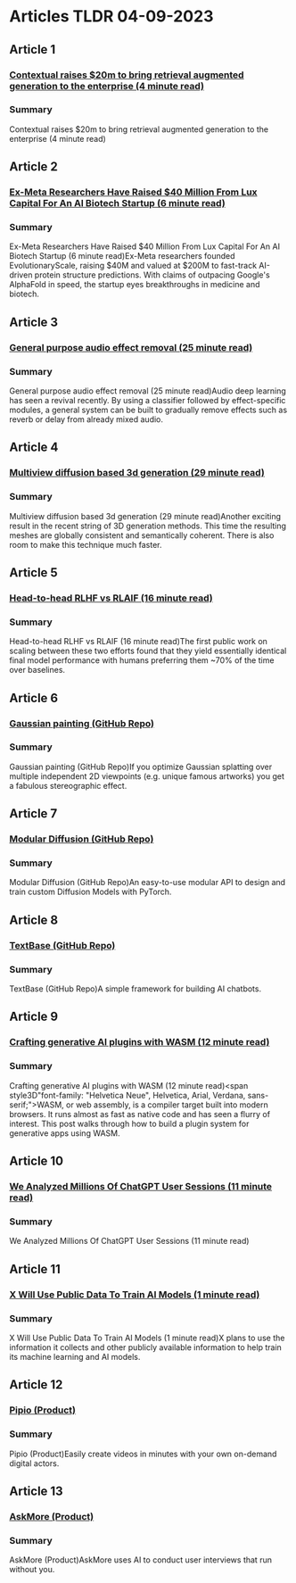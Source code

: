 # Articles TLDR  04-09-2023

## Article 1
### [Contextual raises $20m to bring retrieval augmented generation to the enterprise (4 minute read)](https://tldr.tech)
### Summary 
 Contextual raises $20m to bring retrieval augmented generation to the enterprise (4 minute read)

## Article 2
### [Ex-Meta Researchers Have Raised $40 Million From Lux Capital For An AI Biotech Startup (6 minute read)](https://tldr.tech)
### Summary 
 Ex-Meta Researchers Have Raised $40 Million From Lux Capital For An AI Biotech Startup (6 minute read)Ex-Meta researchers founded EvolutionaryScale, raising $40M and valued at $200M to fast-track AI-driven protein structure predictions. With claims of outpacing Google's AlphaFold in speed, the startup eyes breakthroughs in medicine and biotech.

## Article 3
### [General purpose audio effect removal (25 minute read)](https://tldr.tech)
### Summary 
 General purpose audio effect removal (25 minute read)Audio deep learning has seen a revival recently. By using a classifier followed by effect-specific modules, a general system can be built to gradually remove effects such as reverb or delay from already mixed audio.

## Article 4
### [Multiview diffusion based 3d generation (29 minute read)](https://tldr.tech)
### Summary 
 Multiview diffusion based 3d generation (29 minute read)Another exciting result in the recent string of 3D generation methods. This time the resulting meshes are globally consistent and semantically coherent. There is also room to make this technique much faster.</span>

## Article 5
### [Head-to-head RLHF vs RLAIF (16 minute read)](https://tldr.tech)
### Summary 
 Head-to-head RLHF vs RLAIF (16 minute read)The first public work on scaling between these two efforts found that they yield essentially identical final model performance with humans preferring them ~70% of the time over baselines.

## Article 6
### [Gaussian painting (GitHub Repo)](https://tldr.tech)
### Summary 
 Gaussian painting (GitHub Repo)If you optimize Gaussian splatting over multiple independent 2D viewpoints (e.g. unique famous artworks) you get a fabulous stereographic effect.

## Article 7
### [Modular Diffusion (GitHub Repo)](https://tldr.tech)
### Summary 
 Modular Diffusion (GitHub Repo)An easy-to-use modular API to design and train custom Diffusion Models with PyTorch.

## Article 8
### [TextBase (GitHub Repo)](https://tldr.tech)
### Summary 
 TextBase (GitHub Repo)A simple framework for building AI chatbots.

## Article 9
### [Crafting generative AI plugins with WASM (12 minute read)](https://tldr.tech)
### Summary 
 Crafting generative AI plugins with WASM (12 minute read)<span style3D"font-family: "Helvetica Neue", Helvetica, Arial, Verdana, sans-serif;">WASM, or web assembly, is a compiler target built into modern browsers. It runs almost as fast as native code and has seen a flurry of interest. This post walks through how to build a plugin system for generative apps using WASM.

## Article 10
### [We Analyzed Millions Of ChatGPT User Sessions (11 minute read)](https://tldr.tech)
### Summary 
 We Analyzed Millions Of ChatGPT User Sessions (11 minute read)

## Article 11
### [X Will Use Public Data To Train AI Models (1 minute read)](https://tldr.tech)
### Summary 
 X Will Use Public Data To Train AI Models (1 minute read)X plans to use the information it collects and other publicly available information to help train its machine learning and AI models.

## Article 12
### [Pipio (Product)](https://tldr.tech)
### Summary 
 Pipio (Product)Easily create videos in minutes with your own on-demand digital actors.

## Article 13
### [AskMore (Product)](https://tldr.tech)
### Summary 
 AskMore (Product)AskMore uses AI to conduct user interviews that run without you.


